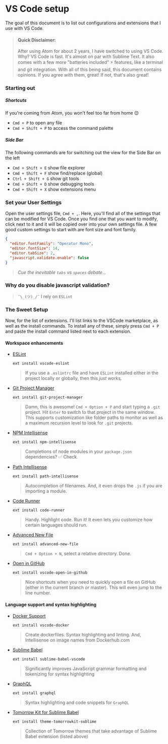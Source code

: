 # VS Code setup 
The goal of this document is to list out configurations and extensions that I use with VS Code. 

> #### Quick Disclaimer:
> After using Atom for about 2 years, I have switched to using VS Code. Why? VS Code is fast. It's almost on par with Sublime Text. It also comes with a few more "batteries included" ⚡️ features, like a terminal and git integration. With all of this being said, this document contains opinions. If you agree with them, great! If not, that's also great!

### Starting out
##### Shortcuts
If you're coming from Atom, you won't feel too far from home 😉

- `Cmd + P` to open any file
- `Cmd + Shift + P` to access the command palette

##### Side Bar 
The following commands are for switching out the view for the Side Bar on the left

- `Cmd + Shift + E` show file explorer
- `Cmd + Shift + F` show find/replace (global)
- `Ctrl + Shift + G` show git tools
- `Cmd + Shift + D` show debugging tools
- `Cmd + Shift + X` show extensions menu

### Set your User Settings
Open the user settings file, `Cmd + ,`. Here, you'll find all of the settings that can be modified for VS Code. Once you find one that you want to modify, click next to it and it will be copied over into your own settings file. A few good custom settings to start with are font size and font family.

```json
{
  "editor.fontFamily": "Operator Mono",
  "editor.fontSize": 14,
  "editor.tabSize": 2,
  "javascript.validate.enable": false
}
```
> _Cue the inevitable `tabs` vs `spaces` debate..._

### Why do you disable javascript validation? 
> `¯\_(ツ)_/¯` I rely on `ESLint`

### The Sweet Setup
Now, for the list of extensions. I'll list links to the VSCode marketplace, as well as the install commands. To install any of these, simply press `Cmd + P` and paste the install command listed next to each extension.

#### Workspace enhancements
- [ESLint](https://marketplace.visualstudio.com/items?itemName=dbaeumer.vscode-eslint)

  `ext install vscode-eslint`

  > If you use a `.eslintrc` file and have `ESLint` installed either in the project locally or globally, then this _just works_.
  
- [Git Project Manager](https://marketplace.visualstudio.com/items?itemName=felipecaputo.git-project-manager)

  `ext install git-project-manager`
  
  > Damn, this is awesome! `Cmd + Option + P` and start typing a `.git` project. Hit `Enter` to switch to that project in the same window. This supports customization like folder paths to monitor as well as a maximum recursion level to look for `.git` projects.
  
- [NPM Intellisense](https://marketplace.visualstudio.com/items?itemName=christian-kohler.npm-intellisense)

  `ext install npm-intellisense`

  > Completions of node modules in your `package.json` dependencies? ✅ Check.
- [Path Intellisense](https://marketplace.visualstudio.com/items?itemName=christian-kohler.path-intellisense)

  `ext install path-intellisense`

  > Autocompletion of filenames. And, it even drops the `.js` if you are importing a module.
  
- [Code Runner](https://marketplace.visualstudio.com/items?itemName=formulahendry.code-runner)

  `ext install code-runner`

  > Handy. Highlight code. Run it! It even lets you customize how certain languages should run.
  
- [Advanced New File](https://marketplace.visualstudio.com/items?itemName=patbenatar.advanced-new-file)

  `ext install advanced-new-file`

  > `Cmd + Option + N`, select a relative directory. Done.
  
- [Open in GitHub](https://marketplace.visualstudio.com/items?itemName=sysoev.vscode-open-in-github)

  `ext install vscode-open-in-github`

  > Nice shortcuts when you need to quickly open a file on GitHub (either in the current branch _or_ master). This will even jump to the line number.
  
#### Language support and syntax highlighting
- [Docker Support](https://marketplace.visualstudio.com/items?itemName=PeterJausovec.vscode-docker)

  `ext install vscode-docker`

  > Create dockerfiles. Syntax highlighting and linting. And, Intellisense on image names from Dockerhub.com
  
- [Sublime Babel](https://marketplace.visualstudio.com/items?itemName=joshpeng.sublime-babel-vscode)

  `ext install sublime-babel-vscode`

  > Significantly improves JavaScript grammar formatting and tokenizing for syntax highlighting

- [GraphQL](https://marketplace.visualstudio.com/items?itemName=mquandalle.graphql)

  `ext install graphql`

  > Syntax highlighting and code snippets for `GraphQL`

- [Tomorrow Kit for Sublime Babel](https://marketplace.visualstudio.com/items?itemName=joshpeng.theme-tomorrowkit-sublime)
  
  `ext install theme-tomorrowkit-sublime`

  > Collection of Tomorrow themes that take advantage of Sublime Babel extension (listed above)

